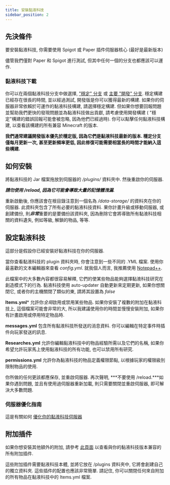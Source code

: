 ```yaml
---
title: 安裝黏液科技
sidebar_position: 2
---
```


## 先決條件

要安裝黏液科技, 你需要使用 Spigot 或 Paper 插件伺服器核心 (最好是最新版本)

儘管我們僅對 Paper 和 Spigot 進行測試, 但其中任何一個的分支也都應該可以運作.

### 黏液科技下載

你可以在兩個黏液科技分支中做選擇, ["穩定" 分支](https://thebusybiscuit.github.io/builds/TheBusyBiscuit/Slimefun4/stable/) 或 [主要 "開發" 分支](https://thebusybiscuit.github.io/builds/TheBusyBiscuit/Slimefun4/master/). 穩定構建已經存在很長的時間, 並以經過測試, 開發版是你可以獲得最新的構建. 如果你的伺服器非常依賴於可運作的黏液科技構建, 請選擇穩定構建. 但如果你想要回報問題並幫助我們更快的發現問題並為黏液科技做出貢獻, 請考慮使用開發構建 ( "穩定"構建的錯誤回報可能會被忽略, 因為他們已經過時). 你可以點擊任何黏液科技構建, 以查看該構建的所有兼容 Minecraft 的版本.

**我們通常建議開發版本優先於穩定版, 因為它們是黏液科技最新的版本. 穩定分支僅每月更新一次, 甚至更新頻率更低, 因此修復可能需要相當長的時間才能納入這些構建.**

## 如何安裝

將黏液科技的 Jar 檔案拖放到伺服器的 */plugins/* 資料夾中. 然後重啟你的伺服器.

***請勿使用 /reload, 因為它可能會導致大量的記憶體洩漏.***

重新啟動後, 你應該會在根目錄注意到一個名為 */data-storage/* 的資料夾在你的伺服器. 此資料夾包含了所有必要的黏液科技資料. 果你計畫升級或移動伺服器, 或創建備份, 則***非常***重要的是要備份該資料夾, 因為刪除它會將導致所有黏液科技相關的資料遺失, 例如等級, 解鎖的物品, 等等.

## 設定黏液科技

這部分是假設你已經安裝好黏液科技在你的伺服器.

當你查看黏液科技的 plugin 資料夾時, 你會注意到一些不同的 .YML 檔案. 使用你最喜歡的文本編輯器來查看 *config.yml*. 就我個人而言, 我推薦使用 [Notepad++](https://notepad-plus-plus.org).

此檔案中的大多數內容都很容易解釋, 它們的使某些物品能夠選擇黏液科技研究在創造模式下的行為. 黏液科技使用 auto-updater 自動更新來定期更新, 如果你想關閉它, 或者你的主機關閉了類似的東, 請將其設置為 *false*

**Items.yml*** 允許你*全局*啟用或禁用某些物品. 如果你安裝了複數的附加在黏液科技上, 這個檔案可能會非常的大, 所以我建議使用你的時間並慢慢安裝附加, 如果你有計畫啟用或停用特定物品時.

**messages.yml** 包含所有黏液科技所發送的消息資料. 你可以編輯在特定事件時插件向玩家發送的訊息.

**Researches.yml** 允許你編輯黏液科技中的物品經驗所需以及它們的名稱, 如果你希望允許玩家馬上使用黏液科技的所有功能, 也可以禁用所有研究.

**permissions.yml** 允許你為黏液科技的物品定義權限節點, 以根據玩家的權限級別限制物品的使用.

你所做的任何更該都應保存, 並重啟伺服器. 再次聲明, ***不要使用 /reload.***如果你遇到問題, 並且有使用過伺服器重新加載, 則只需要關閉並重啟伺服器, 即可解決大多數問題.

### 伺服器優化指南

這是有關如何 [優化你的黏液科技伺服器](Server-Optimizations)

## 附加插件

如果你想安裝其他額外的附加, 請參考 [此頁面](Addons) 以查看與你的黏液科技版本兼容的所有附加插件.

這些附加插件需要黏液科技本體, 並將它放在 /plugins 資料夾中, 它將會創建自己的獨立資料夾. 這些插件的配置也應該非常簡單. 請記住, 你可以關閉任何來自附加的所有物品在黏液科技中的 Items.yml 檔案.
